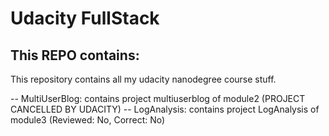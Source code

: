 # Udacity FullStack


## This REPO contains:
This repository contains all my udacity nanodegree course stuff.

-- MultiUserBlog: contains project multiuserblog of module2 (PROJECT CANCELLED BY UDACITY)
-- LogAnalysis: contains project LogAnalysis of module3 (Reviewed: No, Correct: No)